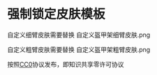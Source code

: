 # 强制锁定皮肤模板
自定义细臂皮肤需要替换 自定义盔甲架细臂皮肤.png

自定义粗臂皮肤需要替换 自定义盔甲架粗臂皮肤.png

按照[CC0](https://creativecommons.org/publicdomain/zero/1.0/?use_xbridge3=true&loader_name=forest&need_sec_link=1&sec_link_scene=im)协议发布，即知识共享零许可协议